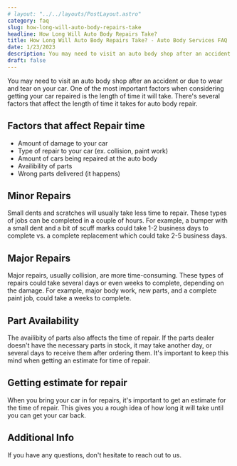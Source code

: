 ```yaml
---
# layout: "../../layouts/PostLayout.astro"
category: faq
slug: how-long-will-auto-body-repairs-take
headline: How Long Will Auto Body Repairs Take?
title: How Long Will Auto Body Repairs Take? - Auto Body Services FAQ
date: 1/23/2023
description: You may need to visit an auto body shop after an accident or due to wear and tear on your car. One of the most important factors when considering getting your car repaired is the length of time it will take. There's several factors that affect the length of time it takes for auto body repair.
draft: false
---
```


You may need to visit an auto body shop after an accident or due to wear and tear on your car. One of the most important factors when considering getting your car repaired is the length of time it will take. There's several factors that affect the length of time it takes for auto body repair.

## Factors that affect Repair time

- Amount of damage to your car
- Type of repair to your car (ex. collision, paint work)
- Amount of cars being repaired at the auto body
- Availibility of parts
- Wrong parts delivered (it happens)

## Minor Repairs

Small dents and scratches will usually take less time to repair. These types of jobs can be completed in a couple of hours. For example, a bumper with a small dent and a bit of scuff marks could take 1-2 business days to complete vs. a complete replacement which could take 2-5 business days.

## Major Repairs

Major repairs, usually collision, are more time-consuming. These types of repairs could take several days or even weeks to complete, depending on the damage. For example, major body work, new parts, and a complete paint job, could take a weeks to complete.

## Part Availability

The availibity of parts also affects the time of repair. If the parts dealer doesn't have the necessary parts in stock, it may take another day, or several days to receive them after ordering them. It's important to keep this mind when getting an estimate for time of repair.

## Getting estimate for repair

When you bring your car in for repairs, it's important to get an estimate for the time of repair. This gives you a rough idea of how long it will take until you can get your car back.

## Additional Info

If you have any questions, don't hesitate to reach out to us.
